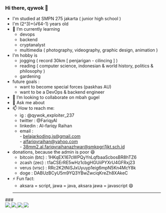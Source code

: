 ### Hi there, qywok 👋
- I'm studied at SMPN 275 jakarta ( junior high school )
- I'm (2^3)+(√64-1) years old
- 🌱 I’m currently learning
  - devops
  - backend
  - cryptanalyst
  - multimedia ( photography, videography, graphic design, animation )
- I'm hobby is
  - jogging ( record 30km [ penjarigan - cilincing ] )
  - reading ( computer science, indonesian & world history, politics & philosophy )
  - gardening
- future goals : 
  - want to become special forces (paskhas AU)
  - want to be a DevOps & backend engineer
- 👯 I’m looking to collaborate on mbah gugel
- 💬 Ask me about 
- 📫 How to reach me:
  - ig : @qywok_exploiter_237
  - twitter : @FariqyAl
  - linkedin : Al-fariqy Raihan
  - email :<br> 
           - belajarkoding.js@gmail.com<br>
           - alfariqyraihan@yahoo.com<br>
           - 38mm2.al.fariqyraihanazhwar@smkpgri1jkt.sch.id<br>
- donations, because the admin is poor 😄
  - bitcoin (btc) : 1HKqEX167cWPQyYnLqfbaaScbosBR8hTZ6
  - zcash (zec)   : t1aCSErRE5wHz1cbgHGUiiPYXrU4GFRxj23
  - verus (vrsc)  : RRc2K2tNiSJxUyuyp1eig6mpN5Kn4McY8k
  - doge          : DABUzBCyU5m9YQ3YBwZwciqKreZh8XAkeC
- ⚡ Fun fact:
  - aksara = script, jawa = java, aksara jawa = javascript 😄
  <hr>
###<br>
<a href="https://github.com/belajarqywok/delta">
        <img src="https://github-readme-stats.vercel.app/api/pin/?username=belajarqywok&repo=delta">
</a>
<a href="https://github.com/belajarqywok/Qverus">
        <img src="https://github-readme-stats.vercel.app/api/pin/?username=belajarqywok&repo=Qverus">
</a>
<a href="https://github.com/belajarqywok/aplikasi_beta">
        <img src="https://github-readme-stats.vercel.app/api/pin/?username=belajarqywok&repo=aplikasi_beta">
</a>
<a href="https://github.com/belajarqywok/botkopit">
        <img src="https://github-readme-stats.vercel.app/api/pin/?username=belajarqywok&repo=botkopit">
</a>
